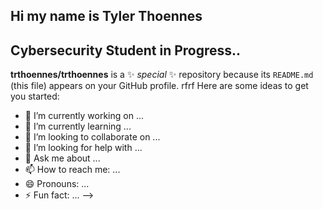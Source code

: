 ## Hi my name is Tyler Thoennes
## Cybersecurity Student in Progress..

**trthoennes/trthoennes** is a ✨ _special_ ✨ repository because its `README.md` (this file) appears on your GitHub profile.
rfrf
Here are some ideas to get you started:

- 🔭 I’m currently working on ...
- 🌱 I’m currently learning ...
- 👯 I’m looking to collaborate on ...
- 🤔 I’m looking for help with ...
- 💬 Ask me about ...
- 📫 How to reach me: ...
- 😄 Pronouns: ...
- ⚡ Fun fact: ...
-->
